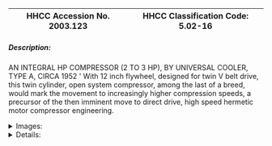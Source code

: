 | **HHCC Accession No. 2003.123** |**HHCC Classification Code:  5.02-16**|
| ----------- | ----------- |
##### Description:
AN INTEGRAL HP COMPRESSOR (2 TO 3 HP), BY UNIVERSAL COOLER, TYPE A, CIRCA 1952 ' With 12 inch flywheel, designed for twin V belt drive, this twin cylinder, open system compressor, among the last of a breed, would mark the movement to increasingly higher compression speeds, a precursor of the then imminent move to direct drive, high speed hermetic motor compressor engineering.


<details>
	<summary>Images:</summary>
<div class="gallery gallery-wrapper--full" contenteditable="false" data-is-empty="false" data-translation="Add images" data-columns="6">
<figure class="gallery__item"><a href="#DOMAIN_NAME#gallery/5.02-16.jpg" data-size="512x768"><img src="#DOMAIN_NAME#gallery/5.02-16-thumbnail.jpg" alt=""></a></figure>
</div>
</details>


<details>
	<summary>Details:</summary>

##### Group:
5.02 Refrigerating and Air Conditioning Compressors - Commercial

##### Make:
Universal Cooler

##### Manufacturer:
Universal cooler

##### Model:
A

##### Serial No.:


##### Size:
12x12x17'h

##### Weight:
110 lbs.

##### Circa:
1952

##### Rating:
Exhibit, education, and research quality, illustrating the engineering trend to higher compression speeds in the second half of the 20th century, prior to the introduction of direct drive, high-speed, hermetic motor compressors.

##### Patent Date/Number:


##### Provenance:
From York County (York Region) Ontario, once a rich agricultural hinterlands, attracting early settlement in the last years of the 18th century. Located on the north slopes of the Oak Ridges Moraine, within 20 miles of Toronto, the County would also attract early ex-urban development, to be come a wealthy market place for the emerging household and consumer technologies of the early and mid 20th century. 

This artifact was discovered in the 1950's in the used stock of T. H. Oliver, Refrigeration and Electric Sales and Service, Aurora, Ontario, an early worker in the field of agricultural, industrial and consumer technology.

##### Type and Design:


##### Construction:


##### Material:


##### Special Features:


##### Accessories:


##### Capacities:


##### Performance Characteristics:


##### Operation:


##### Control and Regulation:


##### Targeted Market Segment:


##### Consumer Acceptance:


##### Merchandising:


##### Market Price:


##### Technological Significance:


##### Industrial Significance:


##### Socio-economic Significance:


##### Socio-cultural Significance:


##### Donor:
G. Leslie Oliver, The T. H. Oliver HVACR Collection

##### HHCC Storage Location:


##### Tracking:


##### Bibliographic References:


##### Notes:


##### Related Reports:

</details>
